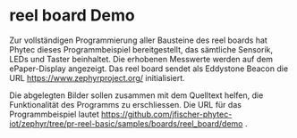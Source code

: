 
# reel board Demo

Zur vollständigen Programmierung aller Bausteine des reel boards hat Phytec dieses Programmbeispiel bereitgestellt, das sämtliche Sensorik, LEDs und Taster beinhaltet. Die erhobenen Messwerte werden auf dem ePaper-Display angezeigt. Das reel board sendet als Eddystone Beacon die URL https://www.zephyrproject.org/ initialisiert.

Die abgelegten Bilder sollen zusammen mit dem Quelltext helfen, die Funktionalität des Programms zu erschliessen. Die URL für das Programmbeispiel lautet https://github.com/jfischer-phytec-iot/zephyr/tree/pr-reel-basic/samples/boards/reel_board/demo .
